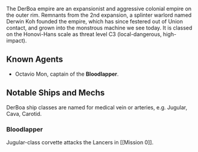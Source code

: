 The DerBoa empire are an expansionist and aggressive colonial empire on the outer rim. Remnants from the 2nd expansion, a splinter warlord named Derwin Koh founded the empire, which has since festered out of Union contact, and grown into the monstrous machine we see today. It is classed on the Honovi-Hans scale as threat level C3 (local-dangerous, high-impact).

## Known Agents
- Octavio Mon, captain of the **Bloodlapper**.

## Notable Ships and Mechs

DerBoa ship classes are named for medical vein or arteries, e.g. Jugular, Cava, Carotid.

### Bloodlapper
Jugular-class corvette attacks the Lancers in [[Mission 0]].